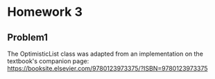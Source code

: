 # Homework 3
## Problem1
The OptimisticList class was adapted from an implementation on 
the textbook's companion page: https://booksite.elsevier.com/9780123973375/?ISBN=9780123973375